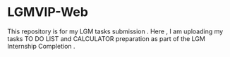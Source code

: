 # LGMVIP-Web
This repository is for my LGM tasks submission . 
Here , I am uploading my tasks TO DO LIST and CALCULATOR preparation as part of the LGM Internship Completion .  
